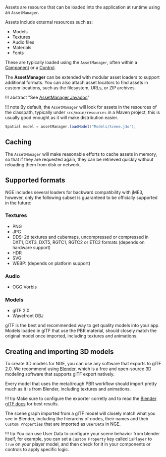 Assets are resource that can be loaded into the application at runtime using an `AssetManager`.

Assets include external resources such as:

* Models
* Textures
* Audio files
* Materials
* Fonts

These are typically loaded using the `AssetManager`, often within a [Component](./components/index.md) or a [Control](./controls.md).

The **AssetManager** can be extended with modular asset loaders to support additional formats. You can also attach asset locators to find assets in custom locations, such as the filesystem, URLs, or ZIP archives.

!!! abstract "See [AssetManager Javadoc](https://javadoc.ngengine.org/com/jme3/asset/AssetManager.html)"

!!! note
    By default, the `AssetManager` will look for assets in the resources of the classpath, typically under `src/main/resources` in a Maven project, this is usually good enought as it will make distribution easier.


```java
Spatial model = assetManager.loadModel("Models/Scene.j3o");
```

## Caching
The `AssetManager` will make reasonable efforts to cache assets in memory, so that if they are requested again, they can be retrieved quickly without reloading them from disk or network.

## Supported formats

NGE includes several loaders for backward compatibility with jME3, however, only the following subset is guaranteed to be officially supported in the future:

### Textures
* PNG
* JPG
* DDS: 2d textures and cubemaps, uncompressed or compressed in DXT1, DXT3, DXT5, RGTC1, RGTC2 or ETC2 formats (depends on hardware support)
* HDR
* SVG
* WEBP: (depends on platform support)

### Audio
* OGG Vorbis

### Models
* glTF 2.0
* Wavefront OBJ

glTF is the best and recommended way to get quality models into your app.
Models loaded in glTF that use the PBR material, should closely match the original model once imported, including textures and animations.

## Creating and importing 3D models

To create 3D models for NGE, you can use any software that exports to glTF 2.0.
We recommend using [Blender](https://www.blender.org/), which is a free and open-source 3D modeling software that supports glTF export natively.

Every model that uses the metal/rough PBR workflow should import pretty much as it is from Blender, including textures and animations.

!!! tip
    Make sure to configure the exporter corretly and to read the [Blender glTF docs](https://docs.blender.org/manual/en/2.80/addons/io_scene_gltf2.html) for best results.

The scene graph imported from a glTF model will closely match what you see in Blender, including the hierarchy of nodes, their names and their `Custom Properties` that are imported as `UserData` in NGE.

!!! tip
    You can use User Data to configure your scene behavior from blender itself, for example, you can set a `Custom Property` key called `isPlayer` to `true` on your player model, and then check for it in your components or controls to apply specific logic.
